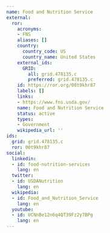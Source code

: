 ```yaml
---
name: Food and Nutrition Service
external:
  ror:
    acronyms:
    - FNS
    aliases: []
    country:
      country_code: US
      country_name: United States
    external_ids:
      GRID:
        all: grid.478135.c
        preferred: grid.478135.c
    id: https://ror.org/00t9khr87
    labels: []
    links:
    - https://www.fns.usda.gov/
    name: Food and Nutrition Service
    status: active
    types:
    - Government
    wikipedia_url: ''
ids:
  grid: grid.478135.c
  ror: 00t9khr87
social:
  linkedin:
  - id: food-nutrition-services
    lang: en
  twitter:
  - id: USDANutrition
    lang: en
  wikipedia:
  - id: Food_and_Nutrition_Service
    lang: en
  youtube:
  - id: UCNnBe12n6q4QT39Fz2y7BPg
    lang: en
---
```

